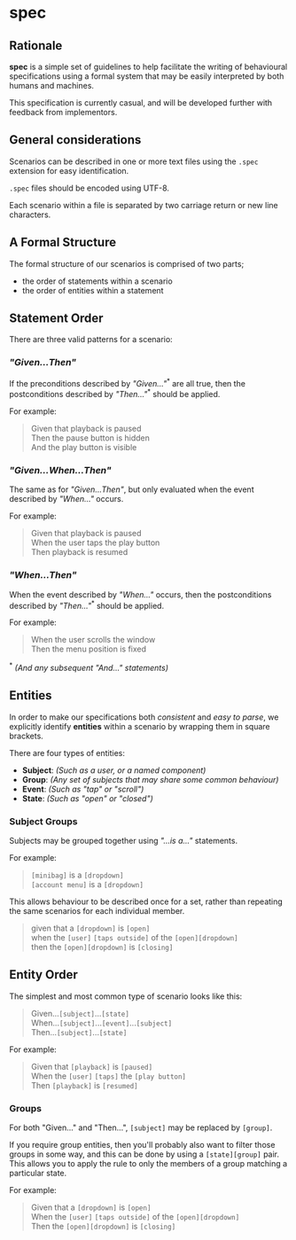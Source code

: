 # spec

## Rationale

**spec** is a simple set of guidelines to help facilitate the writing of behavioural specifications using a formal system that may be easily interpreted by both humans and machines.

This specification is currently casual, and will be developed further with feedback from implementors.

## General considerations

Scenarios can be described in one or more text files using the `.spec` extension for easy identification.

`.spec` files should be encoded using UTF-8.

Each scenario within a file is separated by two carriage return or new line characters.

## A Formal Structure

The formal structure of our scenarios is comprised of two parts;

- the order of statements within a scenario
- the order of entities within a statement

## Statement Order

There are three valid patterns for a scenario:

### _"Given...Then"_

If the preconditions described by _"Given..."_<sup>\*</sup> are all true, then the postconditions described by _"Then..."_<sup>\*</sup> should be applied.

For example:

> Given that playback is paused<br/>
> Then the pause button is hidden<br/>
> And the play button is visible

### _"Given...When...Then"_

The same as for _"Given...Then"_, but only evaluated when the event described by _"When..."_ occurs.

For example:

> Given that playback is paused<br/>
> When the user taps the play button<br/>
> Then playback is resumed

### _"When...Then"_

When the event described by _"When..."_ occurs, then the postconditions described by _"Then..."_<sup>\*</sup> should be applied.

For example:

> When the user scrolls the window<br/>
> Then the menu position is fixed

<sup>*</sup> _(And any subsequent "And..." statements)_

## Entities

In order to make our specifications both _consistent_ and _easy to parse_, we explicitly identify **entities** within a scenario by wrapping them in square brackets.

There are four types of entities:

- **Subject**: _(Such as a user, or a named component)_
- **Group**: _(Any set of subjects that may share some common behaviour)_
- **Event**: _(Such as "tap" or "scroll")_
- **State**: _(Such as "open" or "closed")_

### Subject Groups

Subjects may be grouped together using _"...is a..."_ statements.

For example:

> `[minibag]` is a `[dropdown]`<br/>`[account menu]` is a `[dropdown]`

This allows behaviour to be described once for a set, rather than repeating the same scenarios for each individual member.

> given that a `[dropdown]` is `[open]`<br/>
> when the `[user]` `[taps outside]` of the `[open][dropdown]`<br/>
> then the `[open][dropdown]` is `[closing]`

## Entity Order

The simplest and most common type of scenario looks like this:

> Given...`[subject]`...`[state]`<br/>
> When...`[subject]`...`[event]`...`[subject]`<br/>
> Then...`[subject]`...`[state]`

For example:

> Given that `[playback]` is `[paused]`<br/>
> When the `[user]` `[taps]` the `[play button]`<br/>
> Then `[playback]` is `[resumed]`

### Groups

For both "Given..." and "Then...", `[subject]` may be replaced by `[group]`.

If you require group entities, then you'll probably also want to filter those groups in some way, and this can be done by using a `[state][group]` pair. This allows you to apply the rule to only the members of a group matching a particular state.

For example:

> Given that a `[dropdown]` is `[open]`<br/>
> When the `[user]` `[taps outside]` of the `[open][dropdown]`<br/>
> Then the `[open][dropdown]` is `[closing]`